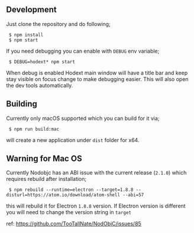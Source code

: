 ## Development

Just clone the repository and do following;

```
 $ npm install
 $ npm start
```

If you need debugging you can enable with `DEBUG` env variable;

```
 $ DEBUG=hodext* npm start
```

When debug is enabled Hodext main window will have a title bar and keep stay
visible on focus change to make debugging easier. This will also open the dev
tools automatically.

## Building

Currently only macOS supported which you can build for it via;

```
 $ npm run build:mac
```

will create a new application under `dist` folder for x64.

## Warning for Mac OS

Currently Nodobjc has an ABI issue with the current release (`2.1.0`) which
requires rebuild after installation;

```
 $ npm rebuild --runtime=electron --target=1.8.8 --disturl=https://atom.io/download/atom-shell --abi=57
```

this will rebuild it for Electron `1.8.8` version. If Electron version is
different you will need to change the version string in `target`

ref: https://github.com/TooTallNate/NodObjC/issues/85
